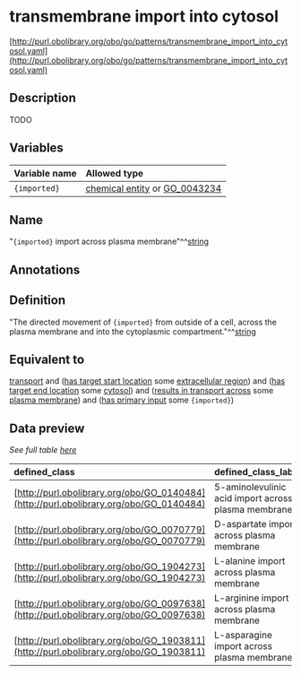 # transmembrane import into cytosol

[http://purl.obolibrary.org/obo/go/patterns/transmembrane_import_into_cytosol.yaml](http://purl.obolibrary.org/obo/go/patterns/transmembrane_import_into_cytosol.yaml)

## Description

TODO




## Variables

| Variable name | Allowed type |
|:--------------|:-------------|
| `{imported}` | [chemical entity](http://purl.obolibrary.org/obo/CHEBI_24431) or [GO_0043234](http://purl.obolibrary.org/obo/GO_0043234) |

## Name

"`{imported}` import across plasma membrane"^^[string](http://www.w3.org/2001/XMLSchema#string)

## Annotations



## Definition

"The directed movement of `{imported}` from outside of a cell, across the plasma membrane and into the cytoplasmic compartment."^^[string](http://www.w3.org/2001/XMLSchema#string)

## Equivalent to

[transport](http://purl.obolibrary.org/obo/GO_0006810)  and ([has target start location](http://purl.obolibrary.org/obo/RO_0002338) some [extracellular region](http://purl.obolibrary.org/obo/GO_0005576))  and ([has target end location](http://purl.obolibrary.org/obo/RO_0002339) some [cytosol](http://purl.obolibrary.org/obo/GO_0005829))  and ([results in transport across](http://purl.obolibrary.org/obo/RO_0002342) some [plasma membrane](http://purl.obolibrary.org/obo/GO_0005886))  and ([has primary input](http://purl.obolibrary.org/obo/RO_0004009) some `{imported}`)







## Data preview

*See full table [here](https://github.com/geneontology/go-ontology/tree/master/src/design_patterns/transmembrane_import_into_cytosol.tsv)*

| defined_class | defined_class_label | imported | imported_label |
|:--|:--|:--|:--|
| [http://purl.obolibrary.org/obo/GO_0140484](http://purl.obolibrary.org/obo/GO_0140484) | 5-aminolevulinic acid import across plasma membrane | [http://purl.obolibrary.org/obo/CHEBI_356416](http://purl.obolibrary.org/obo/CHEBI_356416) | 5-ammoniolevulinate |
| [http://purl.obolibrary.org/obo/GO_0070779](http://purl.obolibrary.org/obo/GO_0070779) | D-aspartate import across plasma membrane | [http://purl.obolibrary.org/obo/CHEBI_29990](http://purl.obolibrary.org/obo/CHEBI_29990) | D-aspartate(1-) |
| [http://purl.obolibrary.org/obo/GO_1904273](http://purl.obolibrary.org/obo/GO_1904273) | L-alanine import across plasma membrane | [http://purl.obolibrary.org/obo/CHEBI_57972](http://purl.obolibrary.org/obo/CHEBI_57972) | L-alanine zwitterion |
| [http://purl.obolibrary.org/obo/GO_0097638](http://purl.obolibrary.org/obo/GO_0097638) | L-arginine import across plasma membrane | [http://purl.obolibrary.org/obo/CHEBI_32682](http://purl.obolibrary.org/obo/CHEBI_32682) | L-argininium(1+) |
| [http://purl.obolibrary.org/obo/GO_1903811](http://purl.obolibrary.org/obo/GO_1903811) | L-asparagine import across plasma membrane | [http://purl.obolibrary.org/obo/CHEBI_58048](http://purl.obolibrary.org/obo/CHEBI_58048) | L-asparagine zwitterion |

